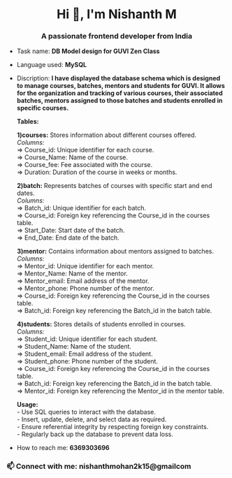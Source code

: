 <h1 align="center">Hi 👋, I'm Nishanth M</h1>
<h3 align="center">A passionate frontend developer from India</h3>

-  Task name: **DB Model design for GUVI Zen Class**
-  Language used: **MySQL**
-  Discription: **I have displayed the database schema which is designed to manage courses, batches, mentors and students for GUVI. It allows for the organization and tracking of various courses, their associated batches, mentors assigned to those batches and students enrolled in specific courses.**

   **Tables:**
   
     **1)courses:**
       Stores information about different courses offered.<br>
         *Columns:* <br>
             => Course_id: Unique identifier for each course.<br>
             => Course_Name: Name of the course.<br>
             => Course_fee: Fee associated with the course.<br>
             => Duration: Duration of the course in weeks or months.

     **2)batch:**
       Represents batches of courses with specific start and end dates.<br>
        *Columns:*<br>
             => Batch_id: Unique identifier for each batch.<br>
             => Course_id: Foreign key referencing the Course_id in the courses table.<br>
             => Start_Date: Start date of the batch.<br>
             => End_Date: End date of the batch.
   
     **3)mentor:**
        Contains information about mentors assigned to batches.<br>
         *Columns:*<br>
             => Mentor_id: Unique identifier for each mentor.<br>
             => Mentor_Name: Name of the mentor.<br>
             => Mentor_email: Email address of the mentor.<br>
             => Mentor_phone: Phone number of the mentor.<br>
             => Course_id: Foreign key referencing the Course_id in the courses table.<br>
             => Batch_id: Foreign key referencing the Batch_id in the batch table.
   
     **4)students:**
        Stores details of students enrolled in courses.<br>
         *Columns:*<br>
             => Student_id: Unique identifier for each student.<br>
             => Student_Name: Name of the student.<br>
             => Student_email: Email address of the student.<br>
             => Student_phone: Phone number of the student.<br>
             => Course_id: Foreign key referencing the Course_id in the courses table.<br>
             => Batch_id: Foreign key referencing the Batch_id in the batch table.<br>
             => Mentor_id: Foreign key referencing the Mentor_id in the mentor table.
   
    **Usage:** <br>
       - Use SQL queries to interact with the database.<br>
       - Insert, update, delete, and select data as required.<br>
       - Ensure referential integrity by respecting foreign key constraints.<br>
       - Regularly back up the database to prevent data loss.<br>

-  How to reach me: **6369303696**

<h3 align="left">📫 Connect with me: nishanthmohan2k15@gmailcom</h3>
<p align="left">
</p>

